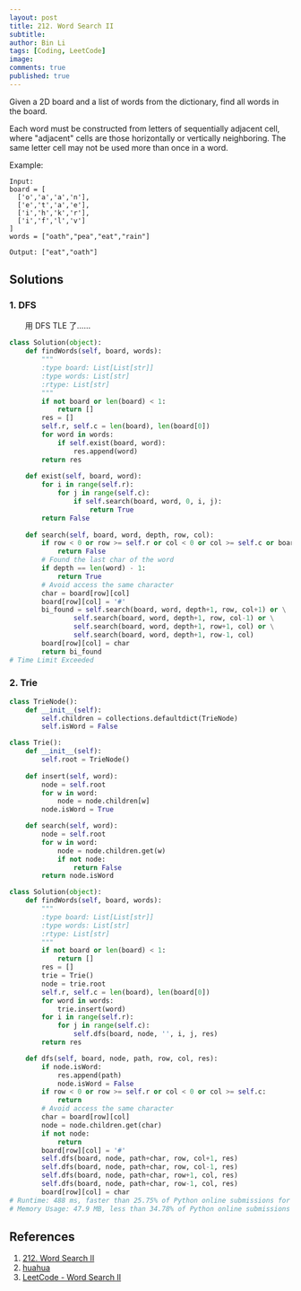 ```yaml
---
layout: post
title: 212. Word Search II
subtitle: 
author: Bin Li
tags: [Coding, LeetCode]
image: 
comments: true
published: true
---
```


Given a 2D board and a list of words from the dictionary, find all words in the board.

Each word must be constructed from letters of sequentially adjacent cell, where "adjacent" cells are those horizontally or vertically neighboring. The same letter cell may not be used more than once in a word.

 

Example:
```
Input: 
board = [
  ['o','a','a','n'],
  ['e','t','a','e'],
  ['i','h','k','r'],
  ['i','f','l','v']
]
words = ["oath","pea","eat","rain"]

Output: ["eat","oath"]
```

## Solutions
### 1. DFS
　　用 DFS TLE 了……
```python
class Solution(object):
    def findWords(self, board, words):
        """
        :type board: List[List[str]]
        :type words: List[str]
        :rtype: List[str]
        """
        if not board or len(board) < 1:
            return []
        res = []
        self.r, self.c = len(board), len(board[0])
        for word in words:
            if self.exist(board, word):
                res.append(word)
        return res
    
    def exist(self, board, word):
        for i in range(self.r):
            for j in range(self.c):
                if self.search(board, word, 0, i, j):
                    return True
        return False
    
    def search(self, board, word, depth, row, col):
        if row < 0 or row >= self.r or col < 0 or col >= self.c or board[row][col] != word[depth]:
            return False
        # Found the last char of the word
        if depth == len(word) - 1:
            return True
        # Avoid access the same character
        char = board[row][col]
        board[row][col] = '#'
        bi_found = self.search(board, word, depth+1, row, col+1) or \
                self.search(board, word, depth+1, row, col-1) or \
                self.search(board, word, depth+1, row+1, col) or \
                self.search(board, word, depth+1, row-1, col)
        board[row][col] = char
        return bi_found
# Time Limit Exceeded
```
### 2. Trie

```python
class TrieNode():
    def __init__(self):
        self.children = collections.defaultdict(TrieNode)
        self.isWord = False

class Trie():
    def __init__(self):
        self.root = TrieNode()
    
    def insert(self, word):
        node = self.root
        for w in word:
            node = node.children[w]
        node.isWord = True

    def search(self, word):
        node = self.root
        for w in word:
            node = node.children.get(w)
            if not node:
                return False
        return node.isWord

class Solution(object):
    def findWords(self, board, words):
        """
        :type board: List[List[str]]
        :type words: List[str]
        :rtype: List[str]
        """
        if not board or len(board) < 1:
            return []
        res = []
        trie = Trie()
        node = trie.root
        self.r, self.c = len(board), len(board[0])
        for word in words:
            trie.insert(word)
        for i in range(self.r):
            for j in range(self.c):
                self.dfs(board, node, '', i, j, res)
        return res

    def dfs(self, board, node, path, row, col, res):
        if node.isWord:
            res.append(path)
            node.isWord = False
        if row < 0 or row >= self.r or col < 0 or col >= self.c:
            return
        # Avoid access the same character
        char = board[row][col]
        node = node.children.get(char)
        if not node:
            return
        board[row][col] = '#'
        self.dfs(board, node, path+char, row, col+1, res)
        self.dfs(board, node, path+char, row, col-1, res)
        self.dfs(board, node, path+char, row+1, col, res)
        self.dfs(board, node, path+char, row-1, col, res)
        board[row][col] = char
# Runtime: 488 ms, faster than 25.75% of Python online submissions for Word Search II.
# Memory Usage: 47.9 MB, less than 34.78% of Python online submissions for Word Search II.
```
## References
1. [212. Word Search II](https://leetcode.com/problems/word-search-ii/)
2. [huahua](https://zxi.mytechroad.com/blog/searching/leetcode-212-word-search-ii/)
3. [ LeetCode - Word Search II](http://bookshadow.com/weblog/2015/05/19/leetcode-word-search-ii/)
